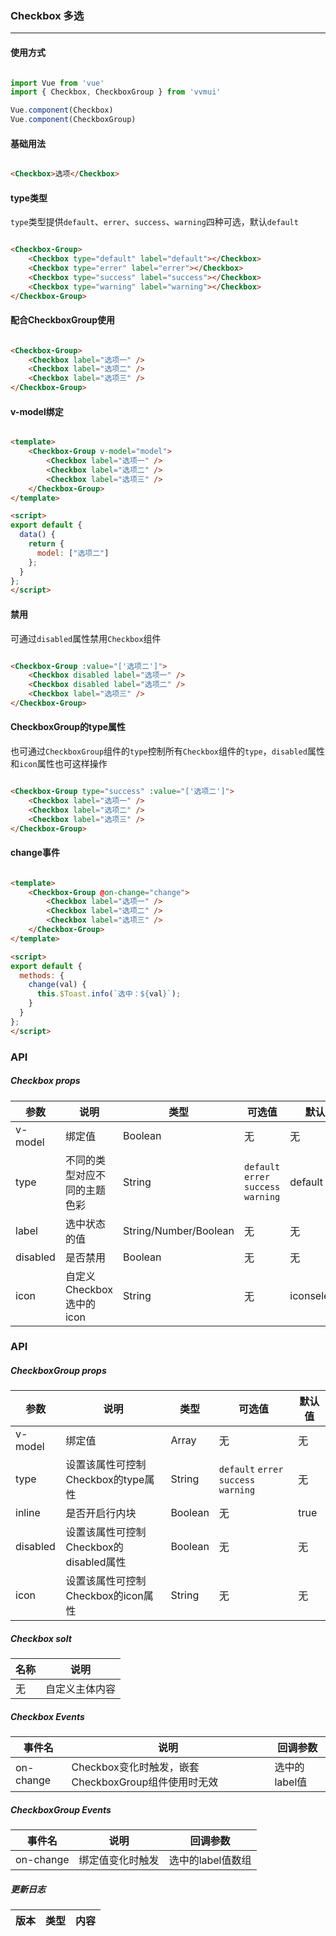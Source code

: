 <!--
 * @Author: Fone丶峰
 * @Date: 2020-01-02 15:44:14
 * @LastEditors: Fone丶峰
 * @LastEditTime: 2020-05-12 15:40:08
 * @Description: msg
 * @Email: qinrifeng@163.com
 * @Github: https://github.com/FoneQinrf
 -->

### Checkbox 多选
---

#### 使用方式

``` javascript

import Vue from 'vue'
import { Checkbox, CheckboxGroup } from 'vvmui'

Vue.component(Checkbox)
Vue.component(CheckboxGroup)

```


#### 基础用法

```html

<Checkbox>选项</Checkbox>

```


#### type类型
`type`类型提供`default`、`errer`、`success`、`warning`四种可选，默认`default`

```html

<Checkbox-Group>
    <Checkbox type="default" label="default"></Checkbox>
    <Checkbox type="errer" label="errer"></Checkbox>
    <Checkbox type="success" label="success"></Checkbox>
    <Checkbox type="warning" label="warning"></Checkbox>
</Checkbox-Group>

```


#### 配合CheckboxGroup使用


```html

<Checkbox-Group>
    <Checkbox label="选项一" />
    <Checkbox label="选项二" />
    <Checkbox label="选项三" />
</Checkbox-Group>

```


#### v-model绑定


```html

<template>
    <Checkbox-Group v-model="model">
        <Checkbox label="选项一" />
        <Checkbox label="选项二" />
        <Checkbox label="选项三" />
    </Checkbox-Group>
</template>

<script>
export default {
  data() {
    return {
      model: ["选项二"]
    };
  }
};
</script>

```


#### 禁用

可通过`disabled`属性禁用`Checkbox`组件

```html

<Checkbox-Group :value="['选项二']">
    <Checkbox disabled label="选项一" />
    <Checkbox disabled label="选项二" />
    <Checkbox label="选项三" />
</Checkbox-Group>

```


#### CheckboxGroup的type属性

也可通过`CheckboxGroup`组件的`type`控制所有`Checkbox`组件的`type`，`disabled`属性和`icon`属性也可这样操作

```html

<Checkbox-Group type="success" :value="['选项二']">
    <Checkbox label="选项一" />
    <Checkbox label="选项二" />
    <Checkbox label="选项三" />
</Checkbox-Group>

```


#### change事件


```html

<template>
    <Checkbox-Group @on-change="change">
        <Checkbox label="选项一" />
        <Checkbox label="选项二" />
        <Checkbox label="选项三" />
    </Checkbox-Group>
</template>

<script>
export default {
  methods: {
    change(val) {
      this.$Toast.info(`选中：${val}`);
    }
  }
};
</script>

```


### API
##### Checkbox props
| 参数 | 说明 | 类型 | 可选值 | 默认值 |
|------|------------|------------|------------|------------|
| v-model  | 绑定值       | Boolean       | 无 | 无
| type  | 不同的类型对应不同的主题色彩      | String       | `default` `errer` `success` `warning` | default |
| label  | 选中状态的值      | String/Number/Boolean    | 无 | 无 |
| disabled  | 是否禁用       | Boolean       | 无 | 无 |
| icon  | 自定义Checkbox选中的icon    | String       | 无 | iconselected |

### API
##### CheckboxGroup props
| 参数 | 说明 | 类型 | 可选值 | 默认值 |
|------|------------|------------|------------|------------|
| v-model  | 绑定值       | Array      | 无 | 无
| type  |    设置该属性可控制Checkbox的type属性   | String       | `default` `errer` `success` `warning` | 无 |
| inline  | 是否开启行内块      | Boolean    | 无 | true |
| disabled  | 设置该属性可控制Checkbox的disabled属性       | Boolean       | 无 | 无 |
| icon  | 设置该属性可控制Checkbox的icon属性    | String       | 无 | 无 |

##### Checkbox solt
| 名称 | 说明 |
|------|------------|
| 无  | 自定义主体内容 |

##### Checkbox Events
| 事件名 | 说明 | 回调参数 |
|------|------------|------------|
| on-change | Checkbox变化时触发，嵌套CheckboxGroup组件使用时无效 |  选中的label值  |

##### CheckboxGroup Events
| 事件名 | 说明 | 回调参数 |
|------|------------|------------|
| on-change | 绑定值变化时触发 |  选中的label值数组  |

##### 更新日志
| 版本 |类型|内容|
|:-------------:|:-|:-|